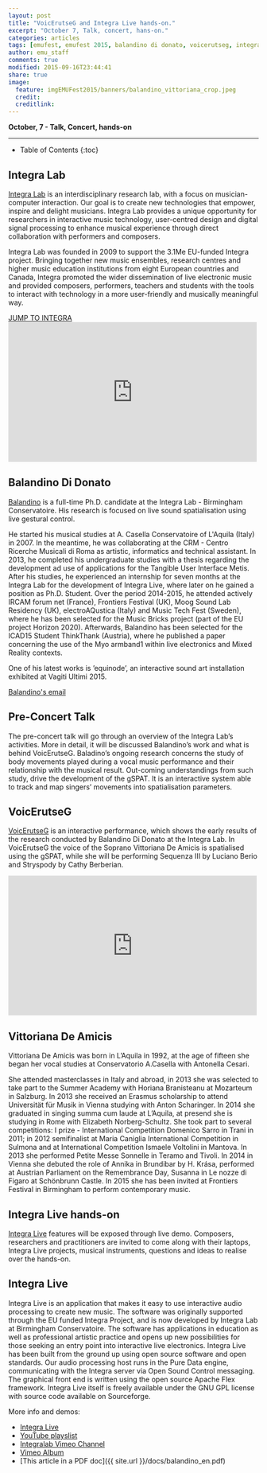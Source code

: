 ```yaml
---
layout: post
title: "VoicErutseG and Integra Live hands-on."
excerpt: "October 7, Talk, concert, hans-on."
categories: articles
tags: [emufest, emufest 2015, balandino di donato, voicerutseg, integra, integra lab, integra live, talk, concert, hands-on, vittoriana de amicis, video]
author: emu_staff
comments: true
modified: 2015-09-16T23:44:41
share: true
image: 
  feature: imgEMUFest2015/banners/balandino_vittoriana_crop.jpeg
  credit: 
  creditlink: 
---
```


**October, 7 - Talk, Concert, hands-on**

---

* Table of Contents
{:toc}

## Integra Lab

[Integra Lab](http://integra.io/lab) is an interdisciplinary research lab, with
a focus on musician-computer interaction. Our goal is to create new technologies
that empower, inspire and delight musicians. Integra Lab provides a unique
opportunity for researchers in interactive music technology, user-centred
design and digital signal processing to enhance musical experience through
direct collaboration with performers and composers.   

Integra Lab was founded in 2009 to support the 3.1Me EU-funded Integra project.
Bringing together new music ensembles, research centres and higher music
education institutions from eight European countries and Canada, Integra
promoted the wider dissemination of live electronic music and provided
composers, performers, teachers and students with the tools to interact with
technology in a more user-friendly and musically meaningful way.

<div markdown="0">
  <a href="http://integra.io/lab"
    class="btn">JUMP TO INTEGRA</a>
</div>

<!-- <iframe width="560" height="315" src="//www.youtube.com/embed/pdSp4Y4GOQs" frameborder="0"> </iframe> -->

<iframe src="https://player.vimeo.com/video/123960927"
  width="500"
  height="281"
  frameborder="0"
  webkitallowfullscreen
  mozallowfullscreen
  allowfullscreen>
</iframe>

## Balandino Di Donato

[Balandino](http://www.balandinodidonato.com) is a full-time Ph.D. candidate at
the Integra Lab - Birmingham Conservatoire. His research is focused on live
sound spatialisation using live gestural control.

He started his musical studies at A. Casella Conservatoire of L'Aquila (Italy)
in 2007. In the meantime, he was collaborating at the CRM - Centro Ricerche
Musicali di Roma as artistic, informatics and technical assistant.
In 2013, he completed his undergraduate studies with a thesis regarding the
development ad use of applications for the Tangible User Interface Metis.
After his studies, he experienced an internship for seven months at the
Integra Lab for the development of Integra Live, where later on he gained a
position as Ph.D. Student.
Over the period 2014-2015, he attended actively IRCAM forum net (France),
Frontiers Festival (UK), Moog Sound Lab Residency (UK), electroAQustica (Italy)
and Music Tech Fest (Sweden), where he has been selected for the Music Bricks
project (part of the EU project Horizon 2020). Afterwards, Balandino has been
selected for the ICAD15 Student ThinkThank (Austria), where he published a
paper concerning the use of the Myo armband1 within live electronics and
Mixed Reality contexts.

One of his latest works is ’equinode’, an interactive sound art installation
exhibited at Vagiti Ultimi 2015.

[Balandino's email](balandino.didonato@mail.bcu.ac.uk)

## Pre-Concert Talk

The pre-concert talk will go through an overview of the Integra Lab’s activities.
More in detail, it will be discussed Balandino’s work and what is behind VoicErutseG.
Baladino’s ongoing research concerns the study of body movements played during
a vocal music performance and their relationship with the musical result.
Out-coming understandings from such study, drive the development of the gSPAT.
It is an interactive system able to track and map singers’ movements into
spatialisation parameters.

## VoicErutseG

[VoicErutseG](http://www.balandinodidonato.com/publications-and-works/voicerutseg-v0-1/)
is an interactive performance, which shows the early results of the research
conducted by Balandino Di Donato at the Integra Lab.
In VoicErutseG the voice of the Soprano Vittoriana De Amicis is spatialised
using the gSPAT, while she will be performing Sequenza III by Luciano Berio
and Stryspody by Cathy Berberian.

<iframe src="https://player.vimeo.com/video/124190457"
  width="500"
  height="281"
  frameborder="0"
  webkitallowfullscreen
  mozallowfullscreen
  allowfullscreen>
</iframe>

## Vittoriana De Amicis
Vittoriana De Amicis was born in L’Aquila in 1992, at the age of fifteen she
began her vocal studies at Conservatorio A.Casella with Antonella Cesari.

She attended masterclasses in Italy and abroad, 
in 2013 she was selected to take part to the Summer Academy with Horiana Branisteanu
at Mozarteum in Salzburg. In 2013 she received an Erasmus scholarship to attend
Universität für Musik in Vienna studying with Anton Scharinger. 
In 2014 she graduated in singing summa cum laude at L’Aquila, at presend she is
studying in Rome with Elizabeth Norberg-Schultz.
She took part to several competitions: I prize - International Competition 
Domenico Sarro in Trani in 2011; in 2012 semifinalist at Maria Caniglia 
International Competition in Sulmona and at International Competition Ismaele 
Voltolini in Mantova. In 2013 she performed Petite Messe Sonnelle in Teramo and
Tivoli. In 2014 in Vienna she debuted the role of Annika in Brundibar by H. 
Krása, performed at Austrian Parliament on the Remembrance Day, Susanna in Le nozze di
Figaro at Schönbrunn Castle. In 2015 she has been invited at Frontiers Festival in
Birmingham to perform contemporary music.

## Integra Live hands-on

[Integra Live](http://www.integralive.org) features will be exposed through
live demo. Composers, researchers and practitioners are invited to come along
with their laptops, Integra Live projects, musical instruments, questions
and ideas to realise over the hands-on.

## Integra Live

Integra Live is an application that makes it easy to use interactive audio
processing to create new music. The software was originally supported through
the EU funded Integra Project, and is now developed by Integra Lab at
Birmingham Conservatoire. The software has applications in education as well as
professional artistic practice and opens up new possibilities for those
seeking an entry point into interactive live electronics.
Integra Live has been built from the ground up using open source software and
open standards. Our audio processing host runs in the Pure Data engine,
communicating with the Integra server via Open Sound Control messaging.
The graphical front end is written using the open source Apache Flex framework.
Integra Live itself is freely available under the GNU GPL license with source
code available on Sourceforge.

More info and demos:

 - [Integra Live](http://www.integralive.org)
 - [YouTube playslist](https://www.youtube.com/playlist?list=PLprdGlLGoRugBkSX2m7Uq4LlvFGp79VDK)
 - [Integralab Vimeo Channel](https://vimeo.com/channels/integralab)
 - [Vimeo Album](https://vimeo.com/album/3313801)
 - [This article in a PDF doc]({{ site.url }}/docs/balandino_en.pdf)